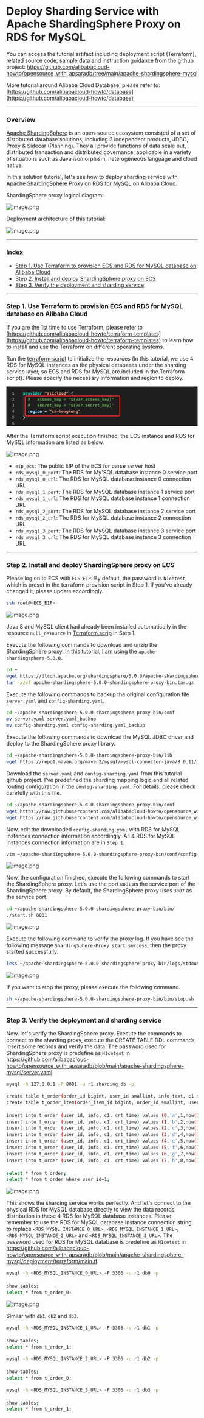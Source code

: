 # Deploy Sharding Service with Apache ShardingSphere Proxy on RDS for MySQL

You can access the tutorial artifact including deployment script (Terraform), related source code, sample data and instruction guidance from the github project:
https://github.com/alibabacloud-howto/opensource_with_apsaradb/tree/main/apache-shardingsphere-mysql

More tutorial around Alibaba Cloud Database, please refer to:
[https://github.com/alibabacloud-howto/database](https://github.com/alibabacloud-howto/database)

---
### Overview

[Apache ShardingSphere](https://shardingsphere.apache.org/) is an open-source ecosystem consisted of a set of distributed database solutions, including 3 independent products, JDBC, Proxy & Sidecar (Planning). They all provide functions of data scale out, distributed transaction and distributed governance, applicable in a variety of situations such as Java isomorphism, heterogeneous language and cloud native.

In this solution tutorial, let's see how to deploy sharding service with [Apache ShardingSphere Proxy](https://shardingsphere.apache.org/document/current/en/quick-start/shardingsphere-proxy-quick-start/) on [RDS for MySQL](https://www.alibabacloud.com/product/apsaradb-for-rds-mysql) on Alibaba Cloud.

ShardingSphere proxy logical diagram:

![image.png](https://github.com/alibabacloud-howto/opensource_with_apsaradb/raw/main/apache-shardingsphere-postgresql/images/shardingsphere-proxy_v2.png)

Deployment architecture of this tutorial:

![image.png](https://github.com/alibabacloud-howto/opensource_with_apsaradb/raw/main/apache-shardingsphere-mysql/images/archi.png)

---
### Index

- [Step 1. Use Terraform to provision ECS and RDS for MySQL database on Alibaba Cloud](https://github.com/alibabacloud-howto/opensource_with_apsaradb/tree/main/apache-shardingsphere-mysql#step-1-use-terraform-to-provision-ecs-and-rds-for-mysql-database-on-alibaba-cloud)
- [Step 2. Install and deploy ShardingSphere proxy on ECS](https://github.com/alibabacloud-howto/opensource_with_apsaradb/tree/main/apache-shardingsphere-mysql#step-2-install-and-deploy-shardingsphere-proxy-on-ecs)
- [Step 3. Verify the deployment and sharding service](https://github.com/alibabacloud-howto/opensource_with_apsaradb/tree/main/apache-shardingsphere-mysql#step-3-verify-the-deployment-and-sharding-service)

---
### Step 1. Use Terraform to provision ECS and RDS for MySQL database on Alibaba Cloud

If you are the 1st time to use Terraform, please refer to [https://github.com/alibabacloud-howto/terraform-templates](https://github.com/alibabacloud-howto/terraform-templates) to learn how to install and use the Terraform on different operating systems.

Run the [terraform script](https://github.com/alibabacloud-howto/opensource_with_apsaradb/blob/main/apache-shardingsphere-mysql/deployment/terraform/main.tf) to initialize the resources (in this tutorial, we use 4 RDS for MySQL instances as the physical databases under the sharding service layer, so ECS and RDS for MySQL are included in the Terraform script). Please specify the necessary information and region to deploy.

![image.png](https://github.com/alibabacloud-howto/solution-applicationstack-parse/raw/main/parse-server-mongodb/images/tf-parms.png)

After the Terraform script execution finished, the ECS instance and RDS for MySQL information are listed as below.

![image.png](https://github.com/alibabacloud-howto/opensource_with_apsaradb/raw/main/apache-shardingsphere-mysql/images/tf-done.png)

- ``eip_ecs``: The public EIP of the ECS for parse server host
- ``rds_mysql_0_port``: The RDS for My'SQL database instance 0 service port
- ``rds_mysql_0_url``: The RDS for MySQL database instance 0 connection URL
- ``rds_mysql_1_port``: The RDS for MySQL database instance 1 service port
- ``rds_mysql_1_url``: The RDS for MySQL database instance 1 connection URL
- ``rds_mysql_2_port``: The RDS for MySQL database instance 2 service port
- ``rds_mysql_2_url``: The RDS for MySQL database instance 2 connection URL
- ``rds_mysql_3_port``: The RDS for MySQL database instance 3 service port
- ``rds_mysql_3_url``: The RDS for MySQL database instance 3 connection URL

---
### Step 2. Install and deploy ShardingSphere proxy on ECS

Please log on to ECS with ``ECS EIP``. By default, the password is ``N1cetest``, which is preset in the terraform provision script in Step 1. If you've already changed it, please update accordingly.

```bash
ssh root@<ECS_EIP>
```

![image.png](https://github.com/alibabacloud-howto/opensource_with_apsaradb/raw/main/apache-ofbiz/images/ecs-logon.png)

Java 8 and MySQL client had already been installed automatically in the resource ``null_resource`` in [Terraform scrip](https://github.com/alibabacloud-howto/opensource_with_apsaradb/blob/main/apache-shardingsphere-mysql/deployment/terraform/main.tf) in Step 1.

Execute the following commands to download and unzip the ShardingSphere proxy. In this tutorial, I am using the ``apache-shardingsphere-5.0.0``.

```bash
cd ~
wget https://dlcdn.apache.org/shardingsphere/5.0.0/apache-shardingsphere-5.0.0-shardingsphere-proxy-bin.tar.gz
tar -xzvf apache-shardingsphere-5.0.0-shardingsphere-proxy-bin.tar.gz
```

Execute the following commands to backup the original configuration file ``server.yaml`` and ``config-sharding.yaml``.

```bash
cd ~/apache-shardingsphere-5.0.0-shardingsphere-proxy-bin/conf
mv server.yaml server.yaml_backup
mv config-sharding.yaml config-sharding.yaml_backup
```

Execute the following commands to download the MySQL JDBC driver and deploy to the ShardingSphere proxy library.

```bash
cd ~/apache-shardingsphere-5.0.0-shardingsphere-proxy-bin/lib
wget https://repo1.maven.org/maven2/mysql/mysql-connector-java/8.0.11/mysql-connector-java-8.0.11.jar
```

Download the ``server.yaml`` and ``config-sharding.yaml`` from this tutorial github project. I've predefined the sharding mapping logic and all related routing configuration in the ``config-sharding.yaml``. For details, please check carefully with this file.

```bash
cd ~/apache-shardingsphere-5.0.0-shardingsphere-proxy-bin/conf
wget https://raw.githubusercontent.com/alibabacloud-howto/opensource_with_apsaradb/main/apache-shardingsphere-mysql/server.yaml
wget https://raw.githubusercontent.com/alibabacloud-howto/opensource_with_apsaradb/main/apache-shardingsphere-mysql/config-sharding.yaml
```

Now, edit the downloaded ``config-sharding.yaml`` with RDS for MySQL instances connection information accordingly. All 4 RDS for MySQL instances connection information are in ``Step 1``.

```bash
vim ~/apache-shardingsphere-5.0.0-shardingsphere-proxy-bin/conf/config-sharding.yaml
```

![image.png](https://github.com/alibabacloud-howto/opensource_with_apsaradb/raw/main/apache-shardingsphere-mysql/images/config-sharding.png)

Now, the configuration finished, execute the following commands to start the ShardingSphere proxy. Let's use the port ``8001`` as the service port of the ShardingSphere proxy. By default, the ShardingSphere proxy uses ``3307`` as the service port.

```bash
cd ~/apache-shardingsphere-5.0.0-shardingsphere-proxy-bin/bin/
./start.sh 8001
```

![image.png](https://github.com/alibabacloud-howto/opensource_with_apsaradb/raw/main/apache-shardingsphere-mysql/images/start_proxy.png)

Execute the following command to verify the proxy log. If you have see the following message ``ShardingSphere-Proxy start success``, then the proxy started successfully.

```bash
less ~/apache-shardingsphere-5.0.0-shardingsphere-proxy-bin/logs/stdout.log 
```

![image.png](https://github.com/alibabacloud-howto/opensource_with_apsaradb/raw/main/apache-shardingsphere-mysql/images/start_proxy_success.png)

If you want to stop the proxy, please execute the following command.

```bash
sh ~/apache-shardingsphere-5.0.0-shardingsphere-proxy-bin/bin/stop.sh
```

---
### Step 3. Verify the deployment and sharding service

Now, let's verify the ShardingSphere proxy. Execute the commands to connect to the sharding proxy, execute the CREATE TABLE DDL commands, insert some records and verify the data.
The password used for ShardingSphere proxy is predefine as ``N1cetest`` in https://github.com/alibabacloud-howto/opensource_with_apsaradb/blob/main/apache-shardingsphere-mysql/server.yaml.

```bash
mysql -h 127.0.0.1 -P 8001 -u r1 sharding_db -p
```

```bash
create table t_order(order_id bigint, user_id smallint, info text, c1 smallint, crt_time timestamp, PRIMARY KEY ( order_id ));  
create table t_order_item(order_item_id bigint, order_id smallint, user_id smallint, info text, c1 smallint, c2 smallint, c3 smallint, c4 smallint, c5 smallint, crt_time timestamp, PRIMARY KEY ( order_item_id ));

insert into t_order (user_id, info, c1, crt_time) values (0,'a',1,now());  
insert into t_order (user_id, info, c1, crt_time) values (1,'b',2,now());  
insert into t_order (user_id, info, c1, crt_time) values (2,'c',3,now());  
insert into t_order (user_id, info, c1, crt_time) values (3,'d',4,now());
insert into t_order (user_id, info, c1, crt_time) values (4,'e',5,now());  
insert into t_order (user_id, info, c1, crt_time) values (5,'f',6,now());  
insert into t_order (user_id, info, c1, crt_time) values (6,'g',7,now());  
insert into t_order (user_id, info, c1, crt_time) values (7,'h',8,now());

select * from t_order;
select * from t_order where user_id=1;
```

![image.png](https://github.com/alibabacloud-howto/opensource_with_apsaradb/raw/main/apache-shardingsphere-mysql/images/verify-1.png)

This shows the sharding service works perfectly. And let's connect to the physical RDS for MySQL database directly to view the data records distribution in these 4 RDS for MySQL database instances.
Please remember to use the RDS for MySQL database instance connection string to replace ``<RDS_MYSQL_INSTANCE_0_URL>``, ``<RDS_MYSQL_INSTANCE_1_URL>``, ``<RDS_MYSQL_INSTANCE_2_URL>`` and ``<RDS_MYSQL_INSTANCE_3_URL>``.
The password used for RDS for MySQL database is predefine as ``N1cetest`` in https://github.com/alibabacloud-howto/opensource_with_apsaradb/blob/main/apache-shardingsphere-mysql/deployment/terraform/main.tf.

```bash
mysql -h <RDS_MYSQL_INSTANCE_0_URL> -P 3306 -u r1 db0 -p

show tables;
select * from t_order_0;
```

![image.png](https://github.com/alibabacloud-howto/opensource_with_apsaradb/raw/main/apache-shardingsphere-mysql/images/verify-2.png)

Similar with ``db1``, ``db2`` and ``db3``.

```bash
mysql -h <RDS_MYSQL_INSTANCE_1_URL> -P 3306 -u r1 db1 -p

show tables;
select * from t_order_1;
```

```bash
mysql -h <RDS_MYSQL_INSTANCE_2_URL> -P 3306 -u r1 db2 -p

show tables;
select * from t_order_0;
```

```bash
mysql -h <RDS_MYSQL_INSTANCE_3_URL> -P 3306 -u r1 db3 -p

show tables;
select * from t_order_1;
```

